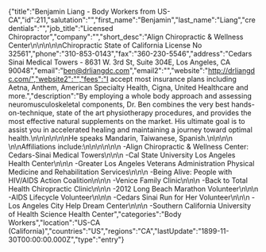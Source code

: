 {"title":"Benjamin Liang - Body Workers from US-CA","id":211,"salutation":"","first_name":"Benjamin","last_name":"Liang","credentials":"","job_title":"Licensed Chiropractor","company":"","short_desc":"Align Chiropractic & Wellness Center\n\n\n\n\nChiropractic State of California License No 32561","phone":"310-853-0143","fax":"360-230-5546","address":"Cedars Sinai Medical Towers - 8631 W. 3rd St, Suite 304E, Los Angeles, CA 90048","email":"ben@drliangdc.com","email2":"","website":"http://drliangdc.com/","website2":"","fees":"I accept most insurance plans including Aetna, Anthem, American Specialty Health, Cigna, United Healthcare and more.","description":"By employing a whole body approach and assessing neuromusculoskeletal components, Dr. Ben combines the very best hands-on-technique, state of the art physiotherapy procedures, and provides the most effective natural supplements on the market.  His ultimate goal is to assist you in accelerated healing and maintaining a journey toward optimal health.\n\n\n\n\n\nHe speaks Mandarin, Taiwanese, Spanish.\n\n\n\n \n\nAffiliations include:\n\n\n\n\n\n                -Align Chiropractic & Wellness Center: Cedars-Sinai Medical Towers\n\n\n                -Cal State University Los Angeles Health Center\n\n\n                -Greater Los Angeles Veterans Administration Physical Medicine and Rehabilitation Services\n\n\n                -Being Alive: People with HIV/AIDS Action Coalition\n\n\n                -Venice Family Clinic\n\n\n                -Back to Total Health Chiropractic Clinic\n\n\n                -2012 Long Beach Marathon Volunteer\n\n\n                -AIDS Lifecycle Volunteer\n\n\n                -Cedars Sinai Run for Her Volunteer\n\n\n                -Los Angeles City Help Dream Center\n\n\n                -Southern California University of Health Science Health Center","categories":"Body Workers","location":"US-CA (California)","countries":"US","regions":"CA","lastUpdate":"1899-11-30T00:00:00.000Z","type":"entry"}
